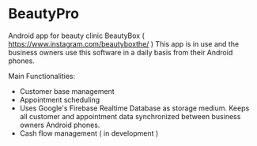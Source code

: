 # BeautyPro

Android app for beauty clinic BeautyBox ( https://www.instagram.com/beautyboxthe/ )
This app is in use and the business owners use this software in a daily basis from their Android phones.

Main Functionalities:
  - Customer base management
  - Appointment scheduling
  - Uses Google's Firebase Realtime Database as storage medium. Keeps all customer and appointment data synchronized between business owners Android phones.
  - Cash flow management ( in development )
